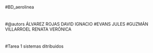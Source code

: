 #BD_aerolinea
#
#
#
#
#@autors ÁLVAREZ ROJAS DAVID IGNACIO
#EVANS JULES
#GUZMÁN VILLARROEL RENATA VERÓNICA
#
#
#Tarea 1 sistemas ditribuidos
